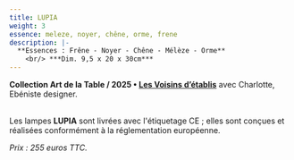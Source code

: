 ```yaml
---
title: LUPIA
weight: 3
essence: meleze, noyer, chêne, orme, frene
description: |-
  **Essences : Frêne - Noyer - Chêne - Mélèze - Orme**
    <br/> ***Dim. 9,5 x 20 x 30cm***
---
```


**Collection Art de la Table / 2025 • [Les Voisins d’établis](https://1roue2mains.github.io/oeuvres/voisins/)** avec Charlotte, Ebéniste designer.

<br>Les lampes **LUPIA** sont livrées avec l'étiquetage CE ; elles sont conçues et réalisées conformément à la réglementation européenne.

*Prix : 255 euros TTC.*

